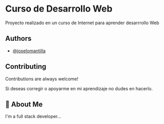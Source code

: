 # Curso de Desarrollo Web

Proyecto realizado en un curso de Internet para aprender desarrrollo Web

## Authors

- [@joselomantilla](https://www.github.com/jmanti1804)

## Contributing

Contributions are always welcome!

Si deseas corregir o apoyarme en mi aprendizaje no dudes en hacerlo.

## 🚀 About Me

I'm a full stack developer...
